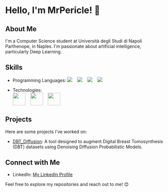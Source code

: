 # Hello, I'm MrPericle! 👋

## About Me

I'm a Computer Science student at Università degli Studi di Napoli Parthenope, in Naples. I'm passionate about artificial intelligence, particularly Deep Learning.


## Skills

- Programming Languages:
  <img src="https://upload.wikimedia.org/wikipedia/commons/thumb/1/19/C_Logo.png/40px-C_Logo.png" />&nbsp;&nbsp;&nbsp;&nbsp;<img src="https://upload.wikimedia.org/wikipedia/commons/thumb/1/18/ISO_C%2B%2B_Logo.svg/40px-ISO_C%2B%2B_Logo.svg.png" />&nbsp;&nbsp;&nbsp;&nbsp;<img src="https://upload.wikimedia.org/wikipedia/en/thumb/3/30/Java_programming_language_logo.svg/40px-Java_programming_language_logo.svg.png" />&nbsp;&nbsp;&nbsp;&nbsp;<img src="https://upload.wikimedia.org/wikipedia/commons/thumb/c/c3/Python-logo-notext.svg/40px-Python-logo-notext.svg.png" />

- Technologies:  
  <img src="https://pytorch.org/assets/images/pytorch-logo.png" width="40" />&nbsp;&nbsp;&nbsp;&nbsp;<img src="https://upload.wikimedia.org/wikipedia/commons/thumb/a/ae/Keras_logo.svg/512px-Keras_logo.svg.png" width="40" />&nbsp;&nbsp;&nbsp;&nbsp;<img src="https://upload.wikimedia.org/wikipedia/commons/thumb/0/05/Scikit_learn_logo_small.svg/128px-Scikit_learn_logo_small.svg.png" width="40" />



## Projects

Here are some projects I've worked on:

- [DBT_Diffusion](https://github.com/MrPericle/DBT_Diffusion): A tool designed to augment Digital Breast Tomosynthesis (DBT) datasets using Denoising Diffusion Probabilistic Models.


## Connect with Me

- LinkedIn: [My LinkedIn Profile](https://www.linkedin.com/in/lorenzo-pergamo-9658b5211/)


Feel free to explore my repositories and reach out to me! 😊

